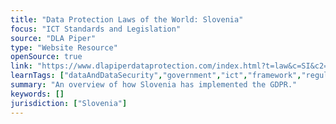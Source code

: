 ```yaml
---
title: "Data Protection Laws of the World: Slovenia"
focus: "ICT Standards and Legislation"
source: "DLA Piper"
type: "Website Resource"
openSource: true
link: "https://www.dlapiperdataprotection.com/index.html?t=law&c=SI&c2="
learnTags: ["dataAndDataSecurity","government","ict","framework","regulation","legislationAndLaw"]
summary: "An overview of how Slovenia has implemented the GDPR."
keywords: []
jurisdiction: ["Slovenia"]
---
```


